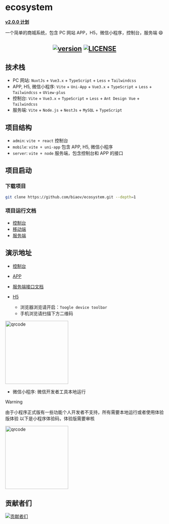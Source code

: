 # ecosystem

**[v2.0.0 计划](https://github.com/biaov/ecosystem/discussions/31)**

一个简单的商城系统，包含 PC 网站 APP，H5，微信小程序，控制台，服务端 😄

<h2 align="center">
  <a href="https://github.com/biaov/ecosystem"><img src="https://shields.io/github/v/release/biaov/ecosystem.svg?logo=github&label=version" alt="version" /></a>
  <a href="https://github.com/biaov/ecosystem/blob/main/LICENSE"><img src="https://img.shields.io/badge/license-MIT-green" alt="LICENSE" /></a>
</h2>

## 技术栈

- PC 网站: `NuxtJs` + `Vue3.x` + `TypeScript` + `Less` + `Tailwindcss`
- APP, H5, 微信小程序: `Vite` + `Uni-App` + `Vue3.x` + `TypeScript` + `Less` + `Tailwindcss` + `UView-plus`
- 控制台: `Vite` + `Vue3.x` + `TypeScript` + `Less` + `Ant Design Vue` + `Tailwindcss`
- 服务端: `Vite` + `Node.js` + `NestJs` + `MySQL` + `TypeScript`

## 项目结构

- `admin`: `vite + react` 控制台
- `mobile`: `vite + uni-app` 包含 APP, H5, 微信小程序
- `server`: `vite + node` 服务端，包含控制台和 APP 的接口

## 项目启动

### 下载项目

```sh
git clone https://github.com/biaov/ecosystem.git --depth=1
```

### 项目运行文档

- [控制台](https://github.com/biaov/ecosystem/blob/main/admin/README.md)
- [移动端](https://github.com/biaov/ecosystem/blob/main/mobile/README.md)
- [服务端](https://github.com/biaov/ecosystem/blob/main/server/README.md)

## 演示地址

- [控制台](http://ecosystem.biaov.cn/admin/)
- [APP](https://github.com/biaov/ecosystem/releases)
- [服务端接口文档](https://apifox.com/apidoc/shared-668841b4-2ff4-4ac5-8674-8a2e9223f54d)
- [H5](http://ecosystem.biaov.cn/)

  - 浏览器浏览请开启：`Toogle device toolbar`
  - 手机浏览请扫描下方二维码

<img src="https://ecosystem.biaov.cn/uploads/h5-qrcode.png" width="200px" height="200px" alt="qrcode" />

- 微信小程序: 微信开发者工具本地运行

> [!WARNING]
> 由于小程序正式版有一些功能个人开发者不支持，所有需要本地运行或者使用体验版体验
> 以下是小程序体验码，体验版需要审核

<img src="https://ecosystem.biaov.cn/uploads/trial-version.png" width="200px" height="200px" alt="qrcode" />

## 贡献者们

[![贡献者们](https://contrib.rocks/image?repo=biaov/ecosystem)](https://github.com/biaov/ecosystem/graphs/contributors)

